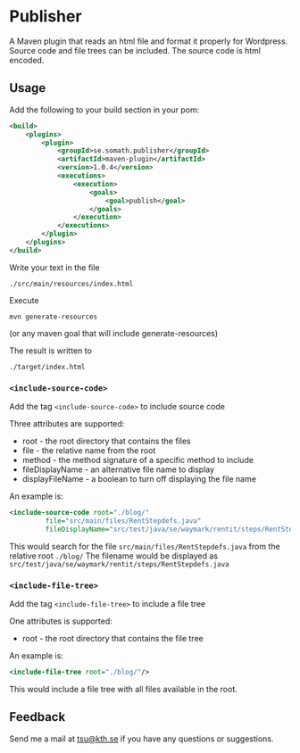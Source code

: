 # Publisher

A Maven plugin that reads an html file and format it properly for Wordpress. Source code and file trees can be included. The source code is html encoded.

## Usage

Add the following to your build section in your pom:

```xml
<build>
    <plugins>
        <plugin>
            <groupId>se.somath.publisher</groupId>
            <artifactId>maven-plugin</artifactId>
            <version>1.0.4</version>
            <executions>
                <execution>
                    <goals>
                        <goal>publish</goal>
                    </goals>
                </execution>
            </executions>
        </plugin>
    </plugins>
</build>
```
Write your text in the file

    ./src/main/resources/index.html

Execute

    mvn generate-resources

(or any maven goal that will include generate-resources)

The result is written to

    ./target/index.html

###  `<include-source-code>`

Add the tag `<include-source-code>` to include source code

Three attributes are supported:

* root - the root directory that contains the files
* file - the relative name from the root
* method - the method signature of a specific method to include
* fileDisplayName - an alternative file name to display
* displayFileName - a boolean to turn off displaying the file name

An example is:

```xml
<include-source-code root="./blog/"
         file="src/main/files/RentStepdefs.java"
         fileDisplayName="src/test/java/se/waymark/rentit/steps/RentStepdefs.java"/>
```

This would search for the file `src/main/files/RentStepdefs.java` from the relative root `./blog/` The filename would be displayed as `src/test/java/se/waymark/rentit/steps/RentStepdefs.java`

###  `<include-file-tree>`

Add the tag `<include-file-tree>` to include a file tree

One attributes is supported:

* root - the root directory that contains the file tree

An example is:

```xml
<include-file-tree root="./blog/"/>
```

This would include a file tree with all files available in the root.


## Feedback

Send me a mail at tsu@kth.se if you have any questions or suggestions.